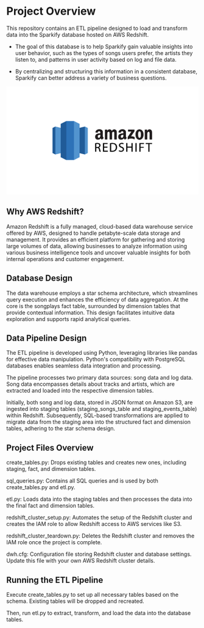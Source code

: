 # Project Overview
This repository contains an ETL pipeline designed to load and transform data into the Sparkify database hosted on AWS Redshift.

- The goal of this database is to help Sparkify gain valuable insights into user behavior, such as the types of songs users prefer, the artists they listen to, and patterns in user activity based on log and file data. 

- By centralizing and structuring this information in a consistent database, Sparkify can better address a variety of business questions.

![image alt](https://github.com/harshsamani/redshift-songplay-analytics/blob/b5bfd9c8f7f0df75de54041e7894fbe789116409/Amazon-Redshift.png)

## Why AWS Redshift?
Amazon Redshift is a fully managed, cloud-based data warehouse service offered by AWS, designed to handle petabyte-scale data storage and management. It provides an efficient platform for gathering and storing large volumes of data, allowing businesses to analyze information using various business intelligence tools and uncover valuable insights for both internal operations and customer engagement.

## Database Design
The data warehouse employs a star schema architecture, which streamlines query execution and enhances the efficiency of data aggregation. At the core is the songplays fact table, surrounded by dimension tables that provide contextual information. This design facilitates intuitive data exploration and supports rapid analytical queries.

## Data Pipeline Design
The ETL pipeline is developed using Python, leveraging libraries like pandas for effective data manipulation. Python's compatibility with PostgreSQL databases enables seamless data integration and processing.​

The pipeline processes two primary data sources: song data and log data. Song data encompasses details about tracks and artists, which are extracted and loaded into the respective dimension tables.​

Initially, both song and log data, stored in JSON format on Amazon S3, are ingested into staging tables (staging_songs_table and staging_events_table) within Redshift. Subsequently, SQL-based transformations are applied to migrate data from the staging area into the structured fact and dimension tables, adhering to the star schema design.

## Project Files Overview
create_tables.py: Drops existing tables and creates new ones, including staging, fact, and dimension tables.​

sql_queries.py: Contains all SQL queries and is used by both create_tables.py and etl.py.

etl.py: Loads data into the staging tables and then processes the data into the final fact and dimension tables.

redshift_cluster_setup.py: Automates the setup of the Redshift cluster and creates the IAM role to allow Redshift access to AWS services like S3.

redshift_cluster_teardown.py: Deletes the Redshift cluster and removes the IAM role once the project is complete.

dwh.cfg: Configuration file storing Redshift cluster and database settings. Update this file with your own AWS Redshift cluster details.

## Running the ETL Pipeline
Execute create_tables.py to set up all necessary tables based on the schema. Existing tables will be dropped and recreated.

Then, run etl.py to extract, transform, and load the data into the database tables.
